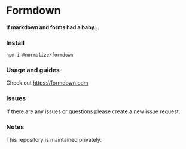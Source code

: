 # Formdown
#### If markdown and forms had a baby...

### Install 
`npm i @normalize/formdown` 

### Usage and guides

Check out https://formdown.com

### Issues

If there are any issues or questions please create a new issue request.

### Notes

This repository is maintained privately.
